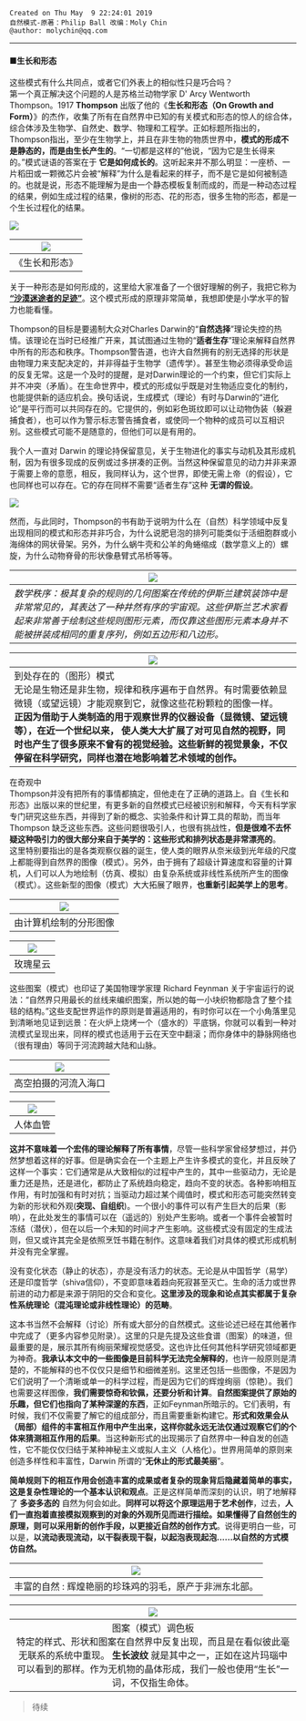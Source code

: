```
Created on Thu May  9 22:24:01 2019
自然模式-原著：Philip Ball 改编：Moly Chin
@author: molychin@qq.com
```
---

#### ■生长和形态
这些模式有什么共同点，或者它们外表上的相似性只是巧合吗？  
第一个真正解决这个问题的人是苏格兰动物学家 D' Arcy Wentworth Thompson。1917  **Thompson** 出版了他的《**生长和形态（On Growth and Form）**》的杰作，收集了所有在自然界中已知的有关模式和形态的惊人的综合体，综合体涉及生物学、自然史、数学、物理和工程学。正如标题所指出的， Thompson指出，至少在生物学上，并且在非生物的物质世界中，**模式的形成不是静态的，而是由生长产生的**。“一切都是这样的”他说，“因为它是生长得来的。”模式谜语的答案在于 **它是如何成长的**。这听起来并不那么明显：一座桥、一片稻田或一颗微芯片会被“解释”为什么是看起来的样子，而不是它是如何被制造的。也就是说，形态不能理解为是由一个静态模板复制而成的，而是一种动态过程的结果，例如生成过程的结果，像树的形态、花的形态，很多生物的形态，都是一个生长过程化的结果。

![](res/3abe57.jpg)


|![](res/pin_007.png)|
|:---:|
|《生长和形态》|

关于一种形态是如何形成的，这里给大家准备了一个很好理解的例子，我把它称为 **[“沙漠迷途者的足迹”](./Moly_NaturePatterns_footmark.md)**。这个模式形成的原理非常简单，我想即使是小学水平的智力也能看懂。

Thompson的目标是要遏制大众对Charles Darwin的“**自然选择**”理论失控的热情。该理论在当时已经推广开来，其试图通过生物的“**适者生存**”理论来解释自然界中所有的形态和秩序。Thompson警告道，也许大自然拥有的别无选择的形状是由物理力来支配决定的，并非得益于生物学（遗传学）。甚至生物必须得承受命运的反复无常。这是一个及时的提醒，是对Darwin理论的一个约束，但它们实际上并不冲突（矛盾）。在生命世界中，模式的形成似乎既是对生物适应变化的制约，也能提供新的适应机会。换句话说，生成模式（理论）有时与Darwin的“进化论”是平行而可以共同存在的。它提供的，例如彩色斑纹即可以让动物伪装（躲避捕食者），也可以作为警示标志警告捕食者，或使同一个物种的成员可以互相识别。这些模式可能不是随意的，但他们可以是有用的。  

我个人一直对 Darwin 的理论持保留意见，关于生物进化的事实与动机及其形成机制，因为有很多现成的反例或过多拼凑的正例。当然这种保留意见的动力并非来源于需要上帝的意愿，相反，我同样认为，这个世界，即使无需上帝（的假设），它也同样也可以存在。它的存在同样不需要“适者生存”这种 **无谓的假设**。

![](res/pin_008.jpg)

然而，与此同时，Thompson的书有助于说明为什么在（自然）科学领域中反复出现相同的模式和形态并非巧合，为什么说肥皂泡的排列可能类似于活细胞群或小海绵体的网状骨架。另外，为什么蜗牛壳和公羊的角蜷缩成（数学意义上的）螺旋，为什么动物脊骨的形状像悬臂式吊桥等等。

|![](res/pin_010.png)|
|---|
|*数学秩序：极其复杂的规则的几何图案在传统的伊斯兰建筑装饰中是非常常见的，其表达了一种井然有序的宇宙观。这些伊斯兰艺术家看起来非常善于绘制这些规则图形元素，而仅靠这些图形元素本身并不能被拼装成相同的重复序列，例如五边形和八边形。*|

|![](res/pin_011.png)|
|---|
|到处存在的（图形）模式 <br>无论是生物还是非生物，规律和秩序遍布于自然界。有时需要依赖显微镜（或望远镜）才能观察到它，就像这些花粉颗粒的图像一样。 <br><b>正因为借助于人类制造的用于观察世界的仪器设备（显微镜、望远镜等），在近一个世纪以来， **使人类大大扩展了对可见自然的视野，同时也产生了很多原来不曾有的视觉经验。这些新鲜的视觉景象，不仅停留在科学研究，同样也潜在地影响着艺术领域的创作。**|

在奇观中  
Thompson并没有把所有的事情都搞定，但他走在了正确的道路上。自《生长和形态》出版以来的世纪里，有更多新的自然模式已经被识别和解释，今天有科学家专门研究这些东西，并得到了新的概念、实验条件和计算工具的帮助，而当年Thompson 缺乏这些东西。这些问题很吸引人，也很有挑战性，**但是很难不去怀疑这种吸引力的很大部分来自于美学的：这些形式和排列状态是非常漂亮的**。  
这里特别要指出的是各类观察仪器的诞生，使人类的眼界从奈米级到光年级的尺度上都能得到自然界的图像（模式）。另外，由于拥有了超级计算速度和容量的计算机，人们可以人为地绘制（仿真、模拟）由复杂系统或非线性系统所产生的图像（模式）。这些新型的图像（模式）大大拓展了眼界，**也重新引起美学上的思考**。

|![](res/pin_012.jpg)|
|:---:|
|由计算机绘制的分形图像|

|![](res/pin_013.jpg)|
|:--:|
|玫瑰星云|

这些图案（模式）也印证了美国物理学家理 Richard Feynman 关于宇宙运行的说法：“自然界只用最长的丝线来编织图案，所以她的每一小块织物都隐含了整个挂毯的结构。”这些支配世界运作的原则是普遍适用的，有时你可以在一个小角落里见到清晰地见证到远景：在火炉上烧烤一个（盛水的）平底锅，你就可以看到一种对流模式呈现出来，同样的模式也适用于云在天空中翻滚；而你身体中的静脉网络也（很有理由）等同于河流跨越大陆和山脉。

|![](res/pin_014.jpg)|
|:---:|
|高空拍摄的河流入海口|

|![](res/pin_015.jpg)|
|:---:|
|人体血管|

**这并不意味着一个宏伟的理论解释了所有事情**，尽管一些科学家曾经梦想过，并仍然梦想着这样的好事。但是确实会在一个主题上产生许多模式的变化，并且反映了这样一个事实：它们通常是从大致相似的过程中产生的，其中一些驱动力，无论是重力还是热，还是进化，都防止了系统趋向稳定，趋向不变的状态。各种影响相互作用，有时加强和有时对抗；当驱动力超过某个阈值时，模式和形态可能突然转变为新的形状和外观(**突现、自组织**)。一个很小的事件可以有产生巨大的后果（影响），在此处发生的事情可以在（遥远的）别处产生影响。或者一个事件会被暂时冻结（潜伏），但在以后一个未知的时间才产生影响。这些模式没有固定的生成法则，但又或许其完全是依照烹饪书籍在制作。这意味着我们对具体的模式形成机制并没有完全掌握。

没有变化状态（静止的状态），亦是没有活力的状态。无论是从中国哲学（易学）还是印度哲学（shiva信仰），不变即意味着趋向死寂甚至灭亡。生命的活力或世界前进的动力都是来源于阴阳的交合和变化。**这里涉及的现象和论点其实都属于复杂性系统理论（混沌理论或非线性理论）的范畴**。

这本书当然不会解释（讨论）所有或大部分的自然模式。这些论述已经在其他著作中完成了（更多内容参见附录）。这里的只是先提及这些食谱（图案）的味道，但最重要的是，展示其所有绚丽荣耀视觉感受。这也许比任何其他科学研究领域都更为神奇。**我承认本文中的一些图像是目前科学无法完全解释的**，也许一般原则是清楚的，不能解释的也不仅仅只是细节和细微差别。这里还包括一些图像，不是因为它们说明了一个清晰或单一的科学过程，而是因为它们的辉煌绚丽（惊艳）。我们也需要这样图像，**我们需要惊奇和钦佩，还要分析和计算**。**自然图案提供了原始的乐趣，但它们也指向了某种深邃的东西**，正如Feynman所暗示的。它们表明，有时候，我们不仅需要了解它的组成部分，而且需要重新构建它。**形式和效果会从（局部）组件的丰富相互作用中产生出来，这样你就永远无法仅通过观察它们的个体来猜测相互作用的后果**。当这种新形式的出现揭示了自然界中一种自发的创造性，它不能仅仅归结于某种神秘主义或拟人主义（人格化）。世界用简单的原则来创造多样性和丰富性，Darwin 所谓的“**无休止的形式最美丽**”。   

**简单规则下的相互作用会创造丰富的成果或者复杂的现象背后隐藏着简单的事实，这是复杂性理论的一个基本认识和观点**。正是这样简单而深刻的认识，明了地解释了 **多姿多态的** 自然为何会如此。**同样可以将这个原理运用于艺术创作**，过去，**人们一直抱着直接模拟观察到的对象的外观所见而进行描绘。如果懂得了自然创生的原理，则可以采用新的创作手段，以更接近自然的创作方式**。说得更明白一些，可以是，**以流动表现流动，以干裂表现干裂，以起泡表现起泡......以自然的方式模仿自然。**

|![](res/pin_016.png)|
|:---:|
|丰富的自然 : 辉煌艳丽的珍珠鸡的羽毛，原产于非洲东北部。|

|![](res/pin_017.png)|
|:---:|
|图案（模式）调色板  <br>特定的样式、形状和图案在自然界中反复出现，而且是在看似彼此毫无联系的系统中重现。 **生长波纹** 就是其中之一，正如在这片玛瑙中可以看到的那样。作为无机物的晶体形成，我们一般也使用“生长”一词，不仅指生命体。|




>待续
